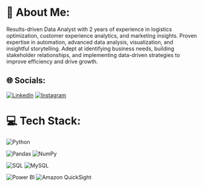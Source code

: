 # 💫 About Me:

Results-driven Data Analyst with 2 years of experience in logistics optimization, customer experience analytics, and marketing
insights. Proven expertise in automation, advanced data analysis, visualization, and insightful storytelling. Adept at identifying
business needs, building stakeholder relationships, and implementing data-driven strategies to improve efficiency and drive
growth.

## 🌐 Socials:
 [![LinkedIn](https://img.shields.io/badge/LinkedIn-%230077B5.svg?logo=linkedin&logoColor=white)](https://www.linkedin.com/in/sharathkumar-g/)
 [![Instagram](https://img.shields.io/badge/Instagram-%23E4405F.svg?logo=Instagram&logoColor=white)](https://www.instagram.com/sharathshetty2903/)

 
 # 💻 Tech Stack:
![Python](https://img.shields.io/badge/python-3670A0?style=for-the-badge&logo=python&logoColor=ffdd54)

![Pandas](https://img.shields.io/badge/pandas-%23150458.svg?style=for-the-badge&logo=pandas&logoColor=white) ![NumPy](https://img.shields.io/badge/numpy-%23013243.svg?style=for-the-badge&logo=numpy&logoColor=white)  

![SQL](https://img.shields.io/badge/postgres-%23316192.svg?style=for-the-badge&logo=postgresql&logoColor=white) ![MySQL](https://img.shields.io/badge/mysql-4479A1.svg?style=for-the-badge&logo=mysql&logoColor=white) 

![Power BI](https://img.shields.io/badge/power_bi-F2C811?style=for-the-badge&logo=powerbi&logoColor=black) 
![Amazon QuickSight](https://img.shields.io/badge/power_bi-F2C811?style=for-the-badge&logo=QuickSight&logoColor=black) 



<!---
Sharath2903/Sharath2903 is a ✨ special ✨ repository because its `README.md` (this file) appears on your GitHub profile.
You can click the Preview link to take a look at your changes.
--->
